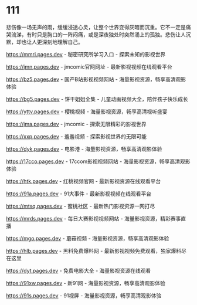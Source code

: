 # 111
悲伤像一场无声的雨，缓缓浸透心灵，让整个世界变得灰暗而沉重。它不一定是痛哭流涕，有时只是胸口的一阵闷痛，或是深夜独处时突然涌上的孤独。悲伤让人沉默，却也让人更深刻地理解自己。

https://mmri.pages.dev - 秘密研究所学习入口 - 探索未知的影视世界

https://jmn.pages.dev - jmcomic官网网址 - 最新影视视频在线观看平台

https://bz5.pages.dev - 国产B站影视视频网站 - 海量影视资源，畅享高清观影体验

https://bg5.pages.dev - 饼干姐姐全集 - 儿童动画视频大全，陪伴孩子快乐成长

https://yttv.pages.dev - 樱桃视频 - 海量影视资源，畅享高清视听盛宴

https://jma.pages.dev - jmcomic - 探索无限精彩的影视世界

https://xxp.pages.dev - 羞羞视频 - 探索影视世界的无限可能

https://dyk.pages.dev - 电影港 - 海量影视资源，畅享高清观影体验

https://17cco.pages.dev - 17ccom影视视频网站 - 海量影视资源，畅享高清观影体验

https://htk.pages.dev - 红桃视频官网 - 最新影视资源在线观看平台

https://91a.pages.dev - 91大事件 - 最新影视视频在线观看平台

https://mtsq.pages.dev - 蜜桃社区 - 最新热门影视资源一网打尽

https://mrds.pages.dev - 每日大赛影视视频网站 - 海量影视资源，精彩赛事直播

https://mgo.pages.dev - 蘑菇视频 - 海量影视资源，畅享高清观影体验

https://hlb.pages.dev - 黑料免费爆料网 - 最新影视视频免费观看，独家爆料尽在这里

https://dyt.pages.dev - 免费电影大全 - 海量影视资源在线观看

https://91xw.pages.dev - 新91网 - 海量影视资源，畅享高清观影体验

https://91s.pages.dev - 91视屏 - 海量影视资源，畅享高清观影体验
